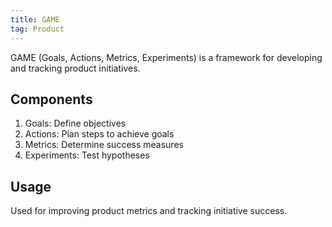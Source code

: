 ```yaml
---
title: GAME
tag: Product
---
```


GAME (Goals, Actions, Metrics, Experiments) is a framework for developing and tracking product initiatives.

## Components

1. Goals: Define objectives
2. Actions: Plan steps to achieve goals
3. Metrics: Determine success measures
4. Experiments: Test hypotheses

## Usage

Used for improving product metrics and tracking initiative success.
